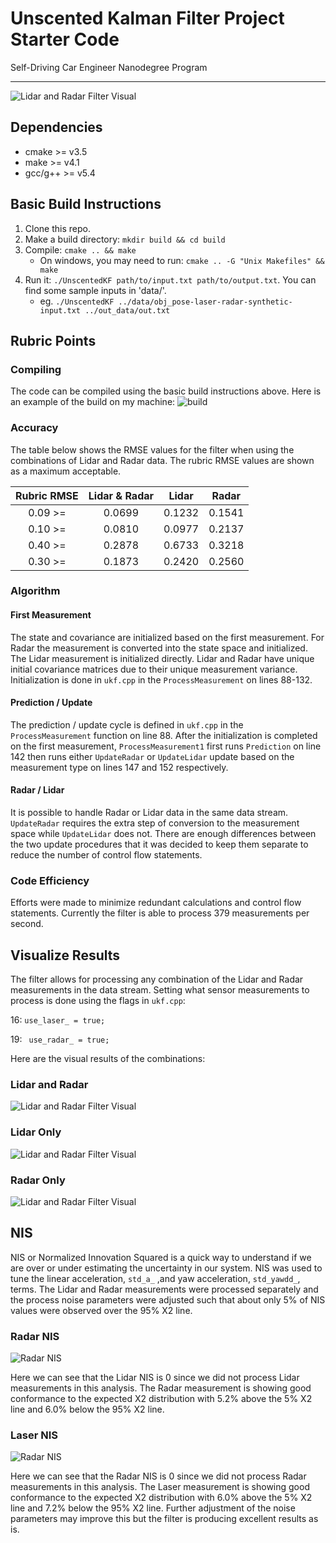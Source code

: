 # Unscented Kalman Filter Project Starter Code
Self-Driving Car Engineer Nanodegree Program

---
![Lidar and Radar Filter Visual](/media/Position_Velocity_RL.png)

## Dependencies

* cmake >= v3.5
* make >= v4.1
* gcc/g++ >= v5.4

## Basic Build Instructions

1. Clone this repo.
2. Make a build directory: `mkdir build && cd build`
3. Compile: `cmake .. && make`
   - On windows, you may need to run: `cmake .. -G "Unix Makefiles" && make`
4. Run it: `./UnscentedKF path/to/input.txt path/to/output.txt`. You can find some sample inputs in 'data/'.
    - eg. `./UnscentedKF ../data/obj_pose-laser-radar-synthetic-input.txt ../out_data/out.txt`

## Rubric Points
### Compiling
The code can be compiled using the basic build instructions above.  Here is an example of the build on my machine:
![build](/media/build.png)



### Accuracy
The table below shows the RMSE values for the filter when using the combinations of Lidar and Radar data.  The rubric RMSE values are shown as a maximum acceptable.


| Rubric RMSE | Lidar & Radar | Lidar  | Radar  |
| :---------: | :-----------: | :----: | :----: |
|   0.09 >=   |    0.0699     | 0.1232 | 0.1541 |
|   0.10 >=   |    0.0810     | 0.0977 | 0.2137 |
|   0.40 >=   |    0.2878     | 0.6733 | 0.3218 |
|   0.30 >=   |    0.1873     | 0.2420 | 0.2560 |



### Algorithm

#### First Measurement

The state and covariance are initialized based on the first measurement.  For Radar the measurement is converted into the state space and initialized.  The Lidar measurement is initialized directly.  Lidar and Radar have unique initial covariance matrices due to their unique measurement variance.  Initialization is done in `ukf.cpp` in the `ProcessMeasurement` on lines 88-132.

#### Prediction / Update

The prediction / update cycle is defined in `ukf.cpp` in the `ProcessMeasurement` function on line 88.  After the initialization is completed on the first measurement, `ProcessMeasurement1` first runs `Prediction` on line 142 then runs either `UpdateRadar` or `UpdateLidar`  update based on the measurement type on lines 147 and 152 respectively.

#### Radar / Lidar

It is possible to handle Radar or Lidar data in the same data stream.  `UpdateRadar` requires the extra step of conversion to the measurement space while `UpdateLidar` does not.  There are enough differences between the two update procedures that it was decided to keep them separate to reduce the number of control flow statements.

### Code Efficiency

Efforts were made to minimize redundant calculations and control flow statements.  Currently the filter is able to process 379 measurements per second.

## Visualize Results

The filter allows for processing any combination of the Lidar and Radar measurements in the data stream.  Setting what sensor measurements to process is done using the flags in `ukf.cpp`:

16: `use_laser_ = true;`

19: ` use_radar_ = true;`

Here are the visual results of the combinations:

### Lidar and Radar

![Lidar and Radar Filter Visual](/media/Position_Velocity_RL.png)

### Lidar Only

![Lidar and Radar Filter Visual](/media/Position_Velocity_L.png)

### Radar Only

![Lidar and Radar Filter Visual](/media/Position_Velocity_R.png)



## NIS

NIS or Normalized Innovation Squared is a quick way to understand if we are over or under estimating the uncertainty in our system.  NIS was used to tune the linear acceleration, `std_a_` ,and yaw acceleration, `std_yawdd_`, terms.  The Lidar and Radar measurements were processed separately and the process noise parameters were adjusted such that about only 5% of NIS values were observed over the 95% X2 line.

### Radar NIS

![Radar NIS](/media/NIS-R.png)

Here we can see that the Lidar NIS is 0 since we did not process Lidar measurements in this analysis.  The Radar measurement is showing good conformance to the expected X2 distribution with 5.2% above the 5% X2 line and 6.0% below the 95% X2 line.

### Laser NIS

![Radar NIS](/media/NIS-L.png)

Here we can see that the Radar NIS is 0 since we did not process Radar measurements in this analysis.  The Laser measurement is showing good conformance to the expected X2 distribution with 6.0% above the 5% X2 line and 7.2% below the 95% X2 line.  Further adjustment of the noise parameters may improve this but the filter is producing excellent results as is.

